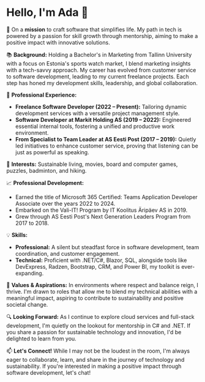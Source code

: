 # Hello, I'm Ada 👋

🌱 On a **mission** to craft software that simplifies life. My path in tech is powered by a passion for skill growth through mentorship, aiming to make a positive impact with innovative solutions.


📚 **Background:**
Holding a Bachelor's in Marketing from Tallinn University with a focus on Estonia's sports watch market, I blend marketing insights with a tech-savvy approach. My career has evolved from customer service to software development, leading to my current freelance projects. Each step has honed my development skills, leadership, and global collaboration.

💼 **Professional Experience:**
- **Freelance Software Developer (2022 – Present):** Tailoring dynamic development services with a versatile project management style.
- **Software Developer at Markit Holding AS (2019 – 2022):** Engineered essential internal tools, fostering a unified and productive work environment.
- **From Specialist to Team Leader at AS Eesti Post (2017 – 2019):** Quietly led initiatives to enhance customer service, proving that listening can be just as powerful as speaking.

<!-- 🏆 **Achievements:**
- Elevated Eesti Post's customer NPS from -100 to 30.
- Created "Hotline" software to boost global communication and team morale.
- Implemented a comprehensive service scheme, enhancing service quality and efficiency.
-->
🎲 **Interests:**
Sustainable living, movies, board and computer games, puzzles, badminton, and hiking.

📈 **Professional Development:**
- Earned the title of Microsoft 365 Certified: Teams Application Developer Associate over the years 2022 to 2024.
- Embarked on the Vali-IT! Program by IT Koolitus Äripäev AS in 2019.
- Grew through AS Eesti Post's Next Generation Leaders Program from 2017 to 2018.

💡 **Skills:**
- **Professional:** A silent but steadfast force in software development, team coordination, and customer engagement.
- **Technical:** Proficient with .NET/C#, Blazor, SQL, alongside tools like DevExpress, Radzen, Bootstrap, CRM, and Power BI, my toolkit is ever-expanding.

🌿 **Values & Aspirations:**
In environments where respect and balance reign, I thrive. I'm drawn to roles that allow me to blend my technical abilities with a meaningful impact, aspiring to contribute to sustainability and positive societal change.

🔍 **Looking Forward:**
As I continue to explore cloud services and full-stack development, I'm quietly on the lookout for mentorship in C# and .NET. If you share a passion for sustainable technology and innovation, I'd be delighted to learn from you.

📫 **Let's Connect!**
While I may not be the loudest in the room, I'm always eager to collaborate, learn, and share in the journey of technology and sustainability. If you're interested in making a positive impact through software development, let's chat!
<!-- 🌟 Hi! 🌟

I'm Ada, a passionate technology professional with background in C#, .NET, and Azure, driven by the pursuit of continuous learning and the desire to make a positive impact through technology. With a foundation in marketing and customer support, I bring a unique perspective to tech, focusing on user-centric solutions and engaging digital experiences.

🚀 **My Journey:**
Embarking on a dynamic path, I've transitioned from mastering customer support to embracing the challenges of backend development. My journey is fueled by a commitment to excellence, innovation, and balance - striving to blend technical prowess with meaningful contributions to our world.

💡 **What I Do:**
- 🌐 Develop robust, scalable web applications using Blazor and .NET.
- 📊 Manage and manipulate data with SQL, ensuring insights drive decision-making.
- 🌱 Advocate for sustainability in tech, integrating eco-friendly practices into development.
- 👥 Lead and mentor, sharing knowledge to uplift fellow tech enthusiasts. 

🌿 **Values & Aspirations:**
I thrive in environments that champion respect, balance, and innovation. Aspiring to roles that fuse technical expertise with leadership, I aim to contribute to projects that prioritize environmental sustainability and social impact.


🔍 **Looking Forward:**
I'm on a quest to deepen my expertise in back-end front-end technologies, eyeing certifications and community engagement as avenues for growth. As part of this journey, I'm actively seeking mentorship opportunities with seasoned professionals in these areas. I believe in the power of shared knowledge and experience to accelerate learning and open new pathways. If you're passionate about technology and purpose-driven development and open to mentoring, I'd be honored to connect and learn from your insights. Join me in exploring the intersection of technology and purpose, as we navigate the evolving landscape of tech together.

📫 **Let's Connect:**
Feel free to reach out for collaborations, mentoring, or just to exchange ideas on how technology can create a brighter future for all.
-->
<!--
**eiramada/eiramada** is a ✨ _special_ ✨ repository because its `README.md` (this file) appears on your GitHub profile.

Here are some ideas to get you started:

- 🔭 I’m currently working on ...
- 🌱 I’m currently learning ...
- 👯 I’m looking to collaborate on ...
- 🤔 I’m looking for help with ...
- 💬 Ask me about ...
- 📫 How to reach me: ...
- 😄 Pronouns: ...
- ⚡ Fun fact: ...
-->
